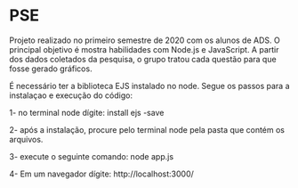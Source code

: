 # PSE
Projeto realizado no primeiro semestre de 2020 com os alunos de ADS. O principal objetivo é mostra habilidades com Node.js e JavaScript. 
A partir dos dados coletados da pesquisa, o grupo tratou cada questão para que fosse gerado gráficos.

É necessário ter a biblioteca EJS instalado no node. Segue os passos para a instalaçao e execução do código:

1- no terminal node dígite: 
install ejs -save

2- após a instalação, procure pelo terminal node pela pasta que contém os arquivos.

3- execute o seguinte comando:
node app.js

4- Em um navegador dígite: http://localhost:3000/
